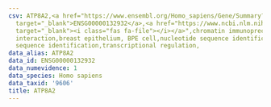 ```yaml
---
csv: ATP8A2,<a href="https://www.ensembl.org/Homo_sapiens/Gene/Summary?db=core;g=ENSG00000132932"
  target="_blank">ENSG00000132932</a>,<a href="https://www.ncbi.nlm.nih.gov/pubmed/22863008"
  target="_blank"><i class="fas fa-file"></i></a>",chromatin immunoprecipitation assay,direct
  interaction,breast epithelium, BPE cell,nucleotide sequence identification,nucleotide
  sequence identification,transcriptional regulation,
data_alias: ATP8A2
data_id: ENSG00000132932
data_numevidence: 1
data_species: Homo sapiens
data_taxid: '9606'
title: ATP8A2
---
```

